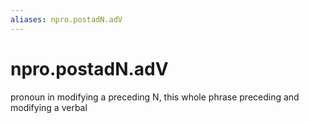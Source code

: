 ```yaml
---
aliases: npro.postadN.adV
---
```

# npro.postadN.adV

pronoun in modifying a preceding N, this whole phrase preceding and modifying a verbal